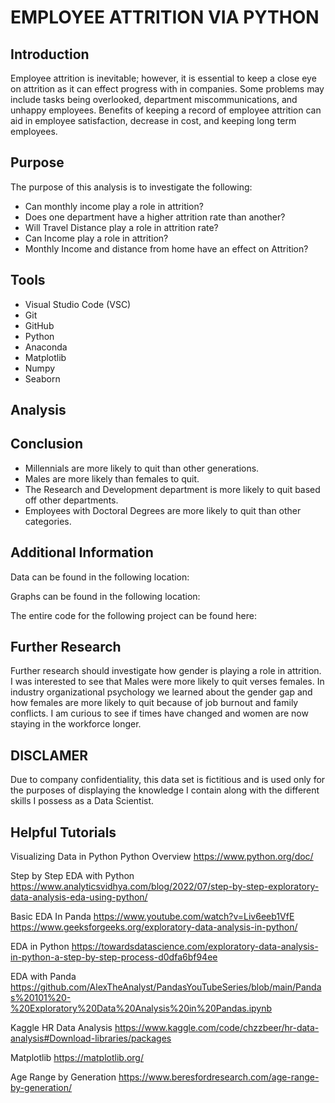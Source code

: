 # EMPLOYEE ATTRITION VIA PYTHON  

## Introduction 
Employee attrition is inevitable; however, it is essential to keep a close eye on attrition as it can effect progress with in companies. Some problems may include tasks being overlooked, department miscommunications, and unhappy employees. Benefits of keeping a record of employee attrition can aid in employee satisfaction, decrease in cost, and keeping long term employees. 


## Purpose
The purpose of this analysis is to investigate the following:
-	Can monthly income play a role in attrition? 
-	Does one department have a higher attrition rate than another? 
-	Will Travel Distance play a role in attrition rate? 
-	Can Income play a role in attrition? 
-	Monthly Income and distance from home have an effect on Attrition?
  
## Tools
-	Visual Studio Code (VSC) 
-	Git 
-	GitHub
-	Python
-	Anaconda
-	Matplotlib
-	Numpy
-	Seaborn

## Analysis



## Conclusion 
-	Millennials are more likely to quit than other generations. 
-	Males are more likely than females to quit.
-	The Research and Development department is more likely to quit based off other departments.
-	Employees with Doctoral Degrees are more likely to quit than other categories. 

## Additional Information 
Data can be found in the following location: 


Graphs can be found in the following location: 


The entire code for the following project can be found here: 

## Further Research
Further research should investigate how gender is playing a role in attrition. I was interested to see that Males were more likely to quit verses females. In industry organizational psychology we learned about the gender gap and how females are more likely to quit because of job burnout and family conflicts. I am curious to see if times have changed and women are now staying in the workforce longer. 

## DISCLAMER
Due to company confidentiality, this data set is fictitious and is used only for the purposes of displaying the knowledge I contain along with the different skills I possess as a Data Scientist. 


## Helpful Tutorials

Visualizing Data in Python Python Overview 
https://www.python.org/doc/

Step by Step EDA with Python 
https://www.analyticsvidhya.com/blog/2022/07/step-by-step-exploratory-data-analysis-eda-using-python/

Basic EDA In Panda 
https://www.youtube.com/watch?v=Liv6eeb1VfE
https://www.geeksforgeeks.org/exploratory-data-analysis-in-python/

EDA in Python 
https://towardsdatascience.com/exploratory-data-analysis-in-python-a-step-by-step-process-d0dfa6bf94ee

EDA with Panda
https://github.com/AlexTheAnalyst/PandasYouTubeSeries/blob/main/Pandas%20101%20-%20Exploratory%20Data%20Analysis%20in%20Pandas.ipynb

Kaggle HR Data Analysis 
https://www.kaggle.com/code/chzzbeer/hr-data-analysis#Download-libraries/packages

Matplotlib 
https://matplotlib.org/

Age Range by Generation 
https://www.beresfordresearch.com/age-range-by-generation/
